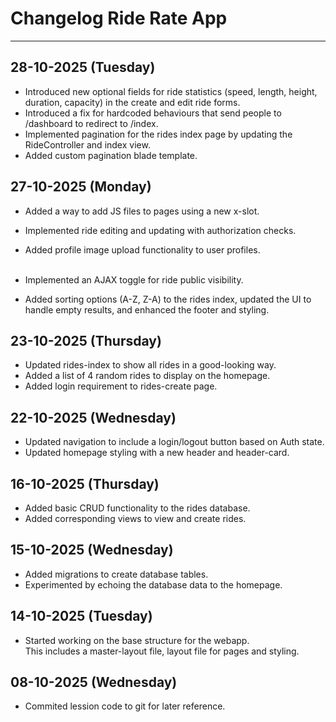 # Changelog Ride Rate App

---

## 28-10-2025 (Tuesday)

- Introduced new optional fields for ride statistics (speed, length, height, duration, capacity) in the create and edit
  ride forms.<br>
- Introduced a fix for hardcoded behaviours that send people to /dashboard to redirect to /index.<br>
- Implemented pagination for the rides index page by updating the RideController and index view.<br>
- Added custom pagination blade template.

## 27-10-2025 (Monday)

- Added a way to add JS files to pages using a new x-slot.<br>
- Implemented ride editing and updating with authorization checks.<br>
- Added profile image upload functionality to user profiles.<br><br>

- Implemented an AJAX toggle for ride public visibility.<br>
- Added sorting options (A-Z, Z-A) to the rides index, updated the UI to handle empty results, and enhanced the footer
  and styling.

## 23-10-2025 (Thursday)

- Updated rides-index to show all rides in a good-looking way.<br>
- Added a list of 4 random rides to display on the homepage.<br>
- Added login requirement to rides-create page.

## 22-10-2025 (Wednesday)

- Updated navigation to include a login/logout button based on Auth state.<br>
- Updated homepage styling with a new header and header-card.

## 16-10-2025 (Thursday)

- Added basic CRUD functionality to the rides database.<br>
- Added corresponding views to view and create rides.

## 15-10-2025 (Wednesday)

- Added migrations to create database tables.<br>
- Experimented by echoing the database data to the homepage.

## 14-10-2025 (Tuesday)

- Started working on the base structure for the webapp.<br>
  This includes a master-layout file, layout file for pages and styling.

## 08-10-2025 (Wednesday)

- Commited lession code to git for later reference.
